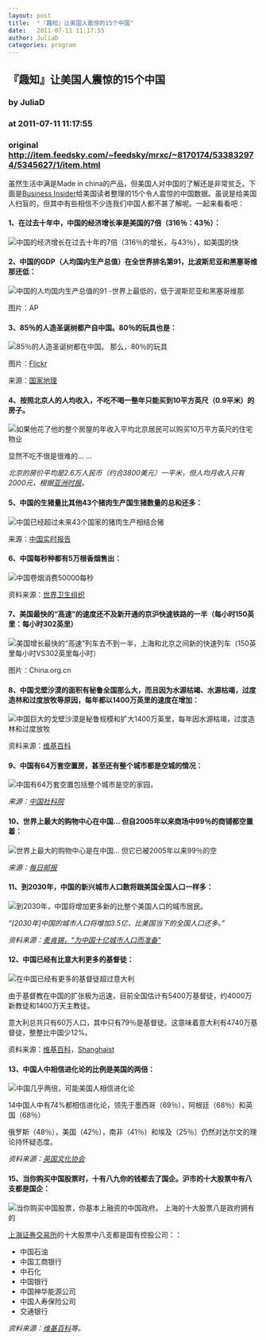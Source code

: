 ```yaml
---
layout: post
title:  "『趣知』让美国人震惊的15个中国"
date:   2011-07-11 11:17:55
author: JuliaD
categories: program
---
```


## 『趣知』让美国人震惊的15个中国
### by JuliaD
### at 2011-07-11 11:17:55
### original <http://item.feedsky.com/~feedsky/mrxc/~8170174/533832974/5345627/1/item.html>

<div>虽然生活中满是Made in china的产品，但美国人对中国的了解还是非常贫乏。下面是<a href="http://www.businessinsider.com/amazing-facts-about-china-2010-12?op=1">Business Insider</a>给美国读者整理的15个令人震惊的中国数据。虽说是给美国人扫盲的，但其中有些相信不少连我们中国人都不甚了解呢。一起来看看吧：   <h4>1、在过去十年中，中国的经济增长率是美国的7倍（316％：43％）：</h4>  <p><img title="『趣知』让美国人震惊的15个中国 - JuliaD - 每日小抄在网易" border="0" alt="中国的经济增长在过去十年的7倍（316％的增长，与43％），如美国的快" src="http://static6.businessinsider.com/image/4d121619cadcbbae75140000-547/chinas-economy-grew-7-times-as-fast-as-americas-over-the-past-decade-316-growth-vs-43.jpg"></p>  <h4>2、中国的GDP（人均国内生产总值）在全世界排名第91，比波斯尼亚和黑塞哥维那还低：</h4>  <p><img title="『趣知』让美国人震惊的15个中国 - JuliaD - 每日小抄在网易" border="0" alt="中国的人均国内生产总值的91 -世界上最低的，低于波斯尼亚和黑塞哥维那" src="http://static5.businessinsider.com/image/4d1218f7cadcbb5a7d010000-547/chinas-gdp-per-capita-is-the-91st-lowest-in-the-world-below-bosnia-and-herzegovina.jpg"></p>  <p>图片：AP</p>  <h4>3、85％的人造圣诞树都产自中国。80％的玩具也是：</h4>  <p><img title="『趣知』让美国人震惊的15个中国 - JuliaD - 每日小抄在网易" border="0" alt="85％的人造圣诞树都在中国。 那么，80％的玩具" src="http://static5.businessinsider.com/image/4d121f6a4bd7c82449080000-547/85-percent-of-artificial-christmas-trees-are-made-in-china-so-are-80-percent-of-toys.jpg"></p>  <p>图片：<a href="http://www.flickr.com/photos/jypsygen/2147071795/sizes/z/">Flickr</a></p>  <p>来源：<a href="http://travel.nationalgeographic.com/travel/countries/china-quiz/">国家地理</a></p>  <h4>4、按照北京人的人均收入，不吃不喝一整年只能买到10平方英尺（0.9平米）的房子。</h4>  <p><img title="『趣知』让美国人震惊的15个中国 - JuliaD - 每日小抄在网易" border="0" alt="如果他花了他的整个房屋的年收入平均北京居民可以购买10万平方英尺的住宅物业" src="http://static6.businessinsider.com/image/4be027617f8b9aeb3d590000-547/if-he-spent-his-entire-yearly-income-on-housing-the-average-beijing-resident-could-buy-10-square-feet-of-residential-property.jpg"></p>  <p>显然不吃不很是很难的... ...</p>  <p><em>北京的房价平均是2.6万人民币（约合3800美元）一平米，但人均月收入只有2000元，根据<a href="http://www.atimes.com/atimes/China_Business/LD23Cb01.html">亚洲时报</a>。</em></p>  <h4>5、中国的生猪量比其他43个猪肉生产国生猪数量的总和还多：</h4>  <p><img title="『趣知』让美国人震惊的15个中国 - JuliaD - 每日小抄在网易" border="0" alt="中国已经超过未来43个国家的猪肉生产相结合猪" src="http://static6.businessinsider.com/image/4bcf5a7f7f8b9ac151770000-547/china-has-more-pigs-than-the-next-43-pork-producing-countries-combined.jpg"></p>  <p>来源：<a href="http://blogs.wsj.com/chinarealtime/2010/04/20/the-vital-role-of-china%E2%80%99s-pork-prices/?mod=djemChinaRTR_h%23">中国实时报告</a></p>  <h4>6、中国每秒种都有5万根香烟售出：</h4>  <p><img title="『趣知』让美国人震惊的15个中国 - JuliaD - 每日小抄在网易" border="0" alt="中国卷烟消费50000每秒" src="http://static5.businessinsider.com/image/4bcf614f7f8b9a5a13ab0100-547/chinese-consume-50000-cigarettes-every-second.jpg"></p>  <p>资料来源：<a href="http://www.wpro.who.int/media_centre/fact_sheets/fs_20020528.htm">世界卫生组织</a></p>  <h4>7、美国最快的“高速”的速度还不及新开通的京沪快速铁路的一半（每小时150英里：每小时302英里）</h4>  <p><img title="『趣知』让美国人震惊的15个中国 - JuliaD - 每日小抄在网易" border="0" alt="美国增长最快的“高速”列车去不到一半，上海和北京之间新的快速列车（150英里每小时VS302英里每小时）" src="http://static7.businessinsider.com/image/4cf9155e49e2ae022a0a0000-547/americas-fastest-high-speed-train-goes-less-than-half-as-fast-as-the-new-train-between-shanghai-and-beijing-150-mph-vs-302-mph.jpg"></p>  <p>图片：China.org.cn</p>  <h4>8、中国戈壁沙漠的面积有秘鲁全国那么大，而且因为水源枯竭、水源枯竭，过度造林和过度放牧等原因，每年都以1400万英里的速度在增加：</h4>  <p><img title="『趣知』让美国人震惊的15个中国 - JuliaD - 每日小抄在网易" border="0" alt="中国巨大的戈壁沙漠是秘鲁规模和扩大1400万英里，每年因水源枯竭，过度造林和过度放牧" src="http://static8.businessinsider.com/image/4bcf68267f8b9aea55860100-547/chinas-enormous-gobi-desert-is-the-size-of-peru-and-expanding-1400-square-miles-per-year-due-to-water-source-depletion-over-foresting-and-over-grazing.jpg"></p>  <p>资料来源：<a href="http://en.wikipedia.org/wiki/Gobi_Desert">维基百科</a></p>  <h4>9、中国有64万套空置房，甚至还有整个城市都是空城的情况：</h4>  <p><img title="『趣知』让美国人震惊的15个中国 - JuliaD - 每日小抄在网易" border="0" alt="中国有64万套空置包括整个城市是空的家园，" src="http://static7.businessinsider.com/image/4d07dabcccd1d5f1631a0000-547/china-has-64-million-vacant-homes-including-entire-cities-that-are-empty.jpg"></p>  <p><em>来源：<a href="http://www.asianews.it/news-en/Property-speculation-leaves-64.5-million-vacant-homes-in-China-18895.html">中国社科院</a></em></p>  <h4>10、世界上最大的购物中心在中国... 但自2005年以来商场中99％的商铺都空置着：</h4>  <p><img title="『趣知』让美国人震惊的15个中国 - JuliaD - 每日小抄在网易" border="0" alt="世界上最大的购物中心是在中国...  但它已被2005年以来99％的空" src="http://static5.businessinsider.com/image/4bc7801c7f8b9af86c650000-547/the-worlds-biggest-mall-is-in-china-but-it-has-been-99-empty-since-2005.jpg"></p>  <p><em>来源：<a href="http://www.dailymail.co.uk/news/worldnews/article-1223747/Ghost-mall-The-worlds-largest-loneliest-shopping-centre.html">每日邮报</a></em></p>  <h4>11、到2030年，中国的新兴城市人口数将跟美国全国人口一样多：</h4>  <p><img title="『趣知』让美国人震惊的15个中国 - JuliaD - 每日小抄在网易" border="0" alt="到2030年，中国将增加更多新的比整个美国人口的城市居民。" src="http://static6.businessinsider.com/image/4d110a9949e2ae20151f0000-400-300/by-2030-china-will-add-more-new-city-dwellers-than-the-entire-us-population.jpg"></p>  <p><em>“[2030年]中国的城市人口将增加3.5亿，比美国当下的全国人口还多。”</em></p>  <p><em>资料来源：<a href="http://www.mckinsey.com/mgi/publications/china_urban_summary_of_findings.asp">麦肯锡，“为中国十亿城市人口而准备”</a></em></p>  <h4>12、中国已经有比意大利更多的基督徒：</h4>  <p><img title="『趣知』让美国人震惊的15个中国 - JuliaD - 每日小抄在网易" border="0" alt="在中国已经有更多的基督徒超过意大利" src="http://static5.businessinsider.com/image/4b83f48a0000000000317da2-547/there-are-already-more-christians-in-china-than-italy.jpg"></p>  <p>由于基督教在中国的扩张极为迅速，目前全国估计有5400万基督徒，约4000万新教徒和1400万天主教徒。</p>  <p>意大利总共只有60万人口，其中只有79％是基督徒。这意味着意大利有4740万基督徒，整整比中国少12%。</p>  <p>资料来源：<a href="http://en.wikipedia.org/wiki/Christianity_in_China">维基百科</a>，<a href="http://shanghaiist.com/2007/09/03/china_home_to_t.php">Shanghaist</a></p>  <h4>13、中国人中相信进化论的比例是美国的两倍：</h4>  <p><img title="『趣知』让美国人震惊的15个中国 - JuliaD - 每日小抄在网易" border="0" alt="中国几乎两倍，可能美国人相信进化论" src="http://static8.businessinsider.com/image/4c937ff27f8b9afe33fa0000-547/chinese-are-almost-twice-as-likely-to-believe-in-evolution-as-americans.jpg"></p>  <p>14中国人中有74%都相信进化论，领先于墨西哥（69％），阿根廷（68％）和英国（68％）</p>  <p>俄罗斯（48％），美国（42％），南非（41％）和埃及（25％）仍然对达尔文的理论持怀疑态度。</p>  <p><em>资料来源：<a href="http://www.britishcouncil.org/new/Press-office/Press-releases/Darwin-survey-shows-international-consensus-on-acceptance-of-evolution/">英国文化协会</a></em></p>  <h4>15、当你购买中国股票时，十有八九你的钱都去了国企。沪市的十大股票中有八支都是国企：</h4>  <p><img title="『趣知』让美国人震惊的15个中国 - JuliaD - 每日小抄在网易" border="0" alt="当你购买中国股票，你基本上融资的中国政府。 上海的十大股票八是政府拥有的" src="http://static6.businessinsider.com/image/4b421c14000000000015b876-547/when-you-buy-chinese-stocks-you-are-basically-financing-the-chinese-government-eight-of-shanghais-top-ten-stocks-are-government-owned.jpg"></p>  <p><a href="http://en.wikipedia.org/wiki/Shanghai_Stock_Exchange#SSE.27s_Top_10_Largest_Stocks">上海证券交易所</a>的十大股票中八支都是国有控股公司：：</p>  <ul>   <li>中国石油 </li>    <li>中国工商银行 </li>    <li>中石化 </li>    <li>中国银行 </li>    <li>中国神华能源公司 </li>    <li>中国人寿保险公司 </li>    <li>交通银行 </li> </ul>  <p><em>资料来源：<a href="http://en.wikipedia.org/wiki/Shanghai_Stock_Exchange#SSE.27s_Top_10_Largest_Stocks">维基百科</a>等。</em></p></div><img src="http://www1.feedsky.com/t1/533832974/mrxc/feedsky/s.gif?r=http://item.feedsky.com/~feedsky/mrxc/~8170174/533832974/5345627/1/item.html" border="0" height="0" width="0">